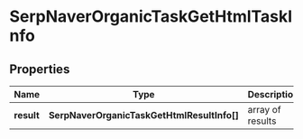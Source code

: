 # SerpNaverOrganicTaskGetHtmlTaskInfo

## Properties

| Name | Type | Description | Notes |
|------------ | ------------- | ------------- | -------------|
**result** | **SerpNaverOrganicTaskGetHtmlResultInfo[]** | array of results |[optional]|
